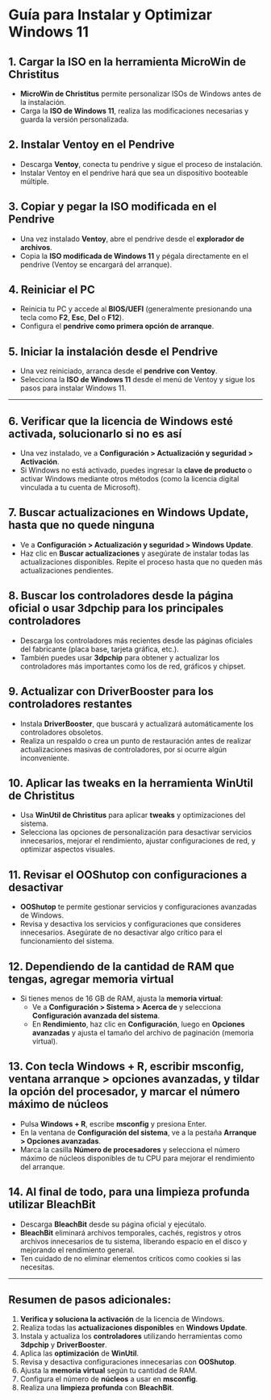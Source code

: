 # Guía para Instalar y Optimizar Windows 11

## 1. Cargar la ISO en la herramienta MicroWin de Christitus
- **MicroWin de Christitus** permite personalizar ISOs de Windows antes de la instalación. 
- Carga la **ISO de Windows 11**, realiza las modificaciones necesarias y guarda la versión personalizada.

## 2. Instalar Ventoy en el Pendrive
- Descarga **Ventoy**, conecta tu pendrive y sigue el proceso de instalación.
- Instalar Ventoy en el pendrive hará que sea un dispositivo booteable múltiple.

## 3. Copiar y pegar la ISO modificada en el Pendrive
- Una vez instalado **Ventoy**, abre el pendrive desde el **explorador de archivos**.
- Copia la **ISO modificada de Windows 11** y pégala directamente en el pendrive (Ventoy se encargará del arranque).

## 4. Reiniciar el PC
- Reinicia tu PC y accede al **BIOS/UEFI** (generalmente presionando una tecla como **F2**, **Esc**, **Del** o **F12**).
- Configura el **pendrive como primera opción de arranque**.

## 5. Iniciar la instalación desde el Pendrive
- Una vez reiniciado, arranca desde el **pendrive con Ventoy**.
- Selecciona la **ISO de Windows 11** desde el menú de Ventoy y sigue los pasos para instalar Windows 11.

---

## 6. Verificar que la licencia de Windows esté activada, solucionarlo si no es así
- Una vez instalado, ve a **Configuración > Actualización y seguridad > Activación**.
- Si Windows no está activado, puedes ingresar la **clave de producto** o activar Windows mediante otros métodos (como la licencia digital vinculada a tu cuenta de Microsoft).

## 7. Buscar actualizaciones en Windows Update, hasta que no quede ninguna
- Ve a **Configuración > Actualización y seguridad > Windows Update**.
- Haz clic en **Buscar actualizaciones** y asegúrate de instalar todas las actualizaciones disponibles. Repite el proceso hasta que no queden más actualizaciones pendientes.

## 8. Buscar los controladores desde la página oficial o usar 3dpchip para los principales controladores
- Descarga los controladores más recientes desde las páginas oficiales del fabricante (placa base, tarjeta gráfica, etc.).
- También puedes usar **3dpchip** para obtener y actualizar los controladores más importantes como los de red, gráficos y chipset.

## 9. Actualizar con DriverBooster para los controladores restantes
- Instala **DriverBooster**, que buscará y actualizará automáticamente los controladores obsoletos.
- Realiza un respaldo o crea un punto de restauración antes de realizar actualizaciones masivas de controladores, por si ocurre algún inconveniente.

## 10. Aplicar las tweaks en la herramienta WinUtil de Christitus
- Usa **WinUtil de Christitus** para aplicar **tweaks** y optimizaciones del sistema.
- Selecciona las opciones de personalización para desactivar servicios innecesarios, mejorar el rendimiento, ajustar configuraciones de red, y optimizar aspectos visuales.

## 11. Revisar el OOShutop con configuraciones a desactivar
- **OOShutop** te permite gestionar servicios y configuraciones avanzadas de Windows.
- Revisa y desactiva los servicios y configuraciones que consideres innecesarios. Asegúrate de no desactivar algo crítico para el funcionamiento del sistema.

## 12. Dependiendo de la cantidad de RAM que tengas, agregar memoria virtual
- Si tienes menos de 16 GB de RAM, ajusta la **memoria virtual**:
  - Ve a **Configuración > Sistema > Acerca de** y selecciona **Configuración avanzada del sistema**.
  - En **Rendimiento**, haz clic en **Configuración**, luego en **Opciones avanzadas** y ajusta el tamaño del archivo de paginación (memoria virtual).

## 13. Con tecla Windows + R, escribir msconfig, ventana arranque > opciones avanzadas, y tildar la opción del procesador, y marcar el número máximo de núcleos
- Pulsa **Windows + R**, escribe **msconfig** y presiona Enter.
- En la ventana de **Configuración del sistema**, ve a la pestaña **Arranque > Opciones avanzadas**.
- Marca la casilla **Número de procesadores** y selecciona el número máximo de núcleos disponibles de tu CPU para mejorar el rendimiento del arranque.

## 14. Al final de todo, para una limpieza profunda utilizar BleachBit
- Descarga **BleachBit** desde su página oficial y ejecútalo.
- **BleachBit** eliminará archivos temporales, cachés, registros y otros archivos innecesarios de tu sistema, liberando espacio en el disco y mejorando el rendimiento general.
- Ten cuidado de no eliminar elementos críticos como cookies si las necesitas.

---

## Resumen de pasos adicionales:
1. **Verifica y soluciona la activación** de la licencia de Windows.
2. Realiza todas las **actualizaciones disponibles** en **Windows Update**.
3. Instala y actualiza los **controladores** utilizando herramientas como **3dpchip** y **DriverBooster**.
4. Aplica las **optimización** de **WinUtil**.
5. Revisa y desactiva configuraciones innecesarias con **OOShutop**.
6. Ajusta la **memoria virtual** según tu cantidad de RAM.
7. Configura el número de **núcleos** a usar en **msconfig**.
8. Realiza una **limpieza profunda** con **BleachBit**.
